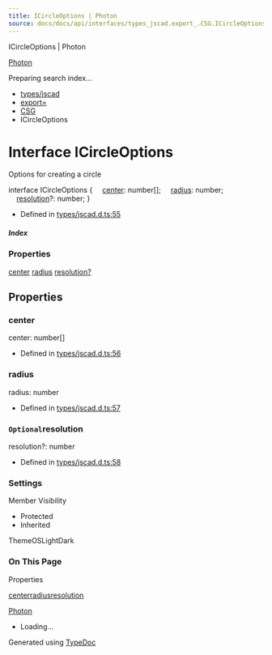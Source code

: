 ```yaml
---
title: ICircleOptions | Photon
source: docs/docs/api/interfaces/types_jscad.export_.CSG.ICircleOptions.html
---
```


ICircleOptions | Photon

[Photon](../index.html)




Preparing search index...

* [types/jscad](../modules/types_jscad.html)
* [export=](../modules/types_jscad.export_.html)
* [CSG](../modules/types_jscad.export_.CSG.html)
* ICircleOptions

# Interface ICircleOptions

Options for creating a circle

interface ICircleOptions {
    [center](#center): number[];
    [radius](#radius): number;
    [resolution](#resolution)?: number;
}

* Defined in [types/jscad.d.ts:55](https://github.com/mwhite454/photon/blob/main/packages/photon/src/types/jscad.d.ts#L55)

##### Index

### Properties

[center](#center)
[radius](#radius)
[resolution?](#resolution)

## Properties

### center

center: number[]

* Defined in [types/jscad.d.ts:56](https://github.com/mwhite454/photon/blob/main/packages/photon/src/types/jscad.d.ts#L56)

### radius

radius: number

* Defined in [types/jscad.d.ts:57](https://github.com/mwhite454/photon/blob/main/packages/photon/src/types/jscad.d.ts#L57)

### `Optional`resolution

resolution?: number

* Defined in [types/jscad.d.ts:58](https://github.com/mwhite454/photon/blob/main/packages/photon/src/types/jscad.d.ts#L58)

### Settings

Member Visibility

* Protected
* Inherited

ThemeOSLightDark

### On This Page

Properties

[center](#center)[radius](#radius)[resolution](#resolution)

[Photon](../index.html)

* Loading...

Generated using [TypeDoc](https://typedoc.org/)
